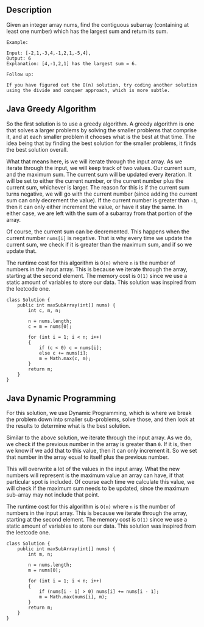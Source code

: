## Description

Given an integer array nums, find the contiguous subarray (containing at least one number) which has the largest sum and return its sum.

```
Example:

Input: [-2,1,-3,4,-1,2,1,-5,4],
Output: 6
Explanation: [4,-1,2,1] has the largest sum = 6.

Follow up:

If you have figured out the O(n) solution, try coding another solution using the divide and conquer approach, which is more subtle.
```

## Java Greedy Algorithm

So the first solution is to use a greedy algorithm. A greedy algorithm is one that solves a larger problems by solving the smaller problems that comprise it, and at each smaller problem it chooses what is the best at that time. The idea being that by finding the best solution for the smaller problems, it finds the best solution overall.

What that means here, is we will iterate through the input array. As we iterate through the input, we will keep track of two values. Our current sum, and the maximum sum. The current sum will be updated every iteration. It will be set to either the current number, or the current number plus the current sum, whichever is larger. The reason for this is if the current sum turns negative, we will go with the current number (since adding the current sum can only decrement the value). If the current number is greater than `-1`, then it can only either increment the value, or have it stay the same. In either case, we are left with the sum of a subarray from that portion of the array.

Of course, the current sum can be decremented. This happens when the current number `nums[i]` is negative. That is why every time we update the current sum, we check if it is greater than the maximum sum, and if so we update that.

The runtime cost for this algorithm is `O(n)` where `n` is the number of numbers in the input array. This is because we iterate through the array, starting at the second element. The memory cost is `O(1)` since we use a static amount of variables to store our data. This solution was inspired from the leetcode one.

```
class Solution {
    public int maxSubArray(int[] nums) {
        int c, m, n;
        
        n = nums.length;
        c = m = nums[0];
        
        for (int i = 1; i < n; i++)
        {
            if (c < 0) c = nums[i];
            else c += nums[i];
            m = Math.max(c, m);
        }
        return m;
    }
}
```

## Java Dynamic Programming

For this solution, we use Dynamic Programming, which is where we break the problem down into smaller sub-problems, solve those, and then look at the results to determine what is the best solution.

Similar to the above solution, we iterate through the input array. As we do, we check if the previous number in the array is greater than `0`. If it is, then we know if we add that to this value, then it can only increment it. So we set that number in the array equal to itself plus the previous number. 

This will overwrite a lot of the values in the input array. What the new numbers will represent is the maximum value an array can have, if that particular spot is included. Of course each time we calculate this value, we will check if the maximum sum needs to be updated, since the maximum sub-array may not include that point.

The runtime cost for this algorithm is `O(n)` where `n` is the number of numbers in the input array. This is because we iterate through the array, starting at the second element. The memory cost is `O(1)` since we use a static amount of variables to store our data. This solution was inspired from the leetcode one.

```
class Solution {
    public int maxSubArray(int[] nums) {
        int m, n;
        
        n = nums.length;
        m = nums[0];
        
        for (int i = 1; i < n; i++)
        {
            if (nums[i - 1] > 0) nums[i] += nums[i - 1];
            m = Math.max(nums[i], m);
        }
        return m;
    }
}
```

